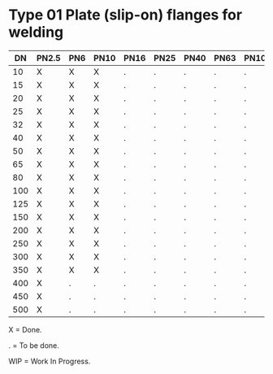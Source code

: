 # Type 01 Plate (slip-on) flanges for welding

| DN  | PN2.5 | PN6 | PN10 | PN16 | PN25 | PN40 | PN63 | PN100 | PN160 | PN250 | PN320 | PN400 |
|-----|-------|-------|-----|------|------|------|------|------|-------|-------|-------|-------|
|  10 | X     | X     | X   | .    | .    | .    | .    | .    | .     |       |       |       |
|  15 | X     | X     | X   | .    | .    | .    | .    | .    | .     |       |       |       |
|  20 | X     | X     | X   | .    | .    | .    | .    | .    | .     |       |       |       |
|  25 | X     | X     | X   | .    | .    | .    | .    | .    | .     |       |       |       |
|  32 | X     | X     | X   | .    | .    | .    | .    | .    | .     |       |       |       |
|  40 | X     | X     | X   | .    | .    | .    | .    | .    | .     |       |       |       |
|  50 | X     | X     | X   | .    | .    | .    | .    | .    | .     |       |       |       |
|  65 | X     | X     | X   | .    | .    | .    | .    | .    | .     |       |       |       |
|  80 | X     | X     | X   | .    | .    | .    | .    | .    | .     |       |       |       |
| 100 | X     | X     | X   | .    | .    | .    | .    | .    | .     |       |       |       |
| 125 | X     | X     | X   | .    | .    | .    | .    | .    | .     |       |       |       |
| 150 | X     | X     | X   | .    | .    | .    | .    | .    | .     |       |       |       |
| 200 | X     | X     | X   | .    | .    | .    | .    | .    | .     |       |       |       |
| 250 | X     | X     | X   | .    | .    | .    | .    | .    | .     |       |       |       |
| 300 | X     | X     | X   | .    | .    | .    | .    | .    | .     |       |       |       |
| 350 | X     | X     | X   | .    | .    | .    | .    | .    | .     |       |       |       |
| 400 | X     | .     | .   | .    | .    | .    | .    | .    | .     |       |       |       |
| 450 | X     | .     | .   | .    | .    | .    | .    | .    | .     |       |       |       |
| 500 | X     | .     | .   | .    | .    | .    | .    | .    | .     |       |       |       |

X = Done.

. = To be done.

WIP = Work In Progress.
